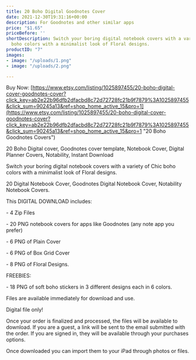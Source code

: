 ```yaml
---
title: 20 Boho Digital Goodnotes Cover
date: 2021-12-30T19:31:16+00:00
description: For Goodnotes and other similar apps
price: "$1.65"
priceBefore: ''
shortDescription: Switch your boring digital notebook covers with a variety of Chic
  boho colors with a minimalist look of Floral designs.
productID: "7"
images:
- image: "/uploads/1.png"
- image: "/uploads/2.png"

---
```

Buy Now: [https://www.etsy.com/listing/1025897455/20-boho-digital-cover-goodnotes-cover?click_key=ab2e22b96dfb2dfacbd8c72d72728fc21b9f7879%3A1025897455&click_sum=90245a13&ref=shop_home_active_15&pro=1](https://www.etsy.com/listing/1025897455/20-boho-digital-cover-goodnotes-cover?click_key=ab2e22b96dfb2dfacbd8c72d72728fc21b9f7879%3A1025897455&click_sum=90245a13&ref=shop_home_active_15&pro=1 "20 Boho Goodnotes Covers")

20 Boho Digital cover, Goodnotes cover template, Notebook Cover, Digital Planner Covers, Notability, Instant Download

Switch your boring digital notebook covers with a variety of Chic boho colors with a minimalist look of Floral designs.

20 Digital Notebook Cover, Goodnotes Digital Notebook Cover, Notability Notebook Covers.

This DIGITAL DOWNLOAD includes:

\- 4 Zip Files 

\- 20 PNG notebook covers for apps like Goodnotes (any note app you prefer)

\- 6 PNG of Plain Cover

\- 6 PNG of Box Grid Cover

\- 8 PNG of Floral Designs.

FREEBIES: 

\- 18 PNG of soft boho stickers in 3 different designs each in 6 colors.

Files are available immediately for download and use.

Digital file only!

Once your order is finalized and processed, the files will be available to download. If you are a guest, a link will be sent to the email submitted with the order. If you are signed in, they will be available through your purchases options.

Once downloaded you can import them to your iPad through photos or files.